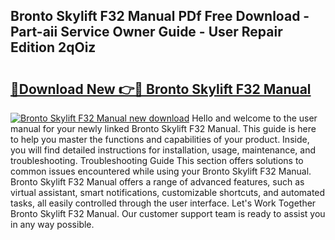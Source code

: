## Bronto Skylift F32 Manual PDf Free Download - Part-aii Service Owner Guide - User Repair Edition 2qOiz

# <h2><a href="http://bc83958.oget.top/?id=Bronto+Skylift+F32+Manual">🔗Download New 👉🔴 Bronto Skylift F32 Manual</a></h2>

[![Bronto Skylift F32 Manual new download](https://i.imgur.com/5g1atiW.png)](http://bc83958.oget.top/?id=Bronto+Skylift+F32+Manual)
Hello and welcome to the user manual for your newly linked Bronto Skylift F32 Manual. This guide is here to help you master the functions and capabilities of your product. Inside, you will find detailed instructions for installation, usage, maintenance, and troubleshooting. Troubleshooting Guide This section offers solutions to common issues encountered while using your Bronto Skylift F32 Manual. Bronto Skylift F32 Manual offers a range of advanced features, such as virtual assistant, smart notifications, customizable shortcuts, and automated tasks, all easily controlled through the user interface. Let's Work Together Bronto Skylift F32 Manual. Our customer support team is ready to assist you in any way possible.
